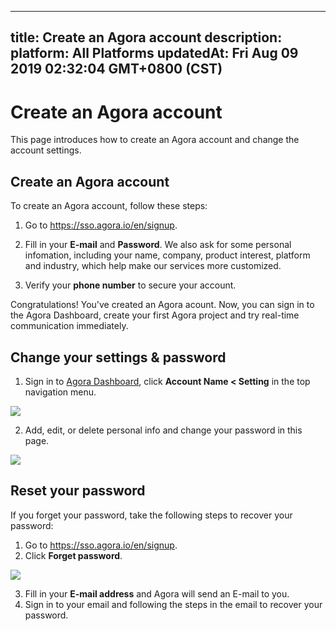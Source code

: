
---
title: Create an Agora account
description: 
platform: All Platforms
updatedAt: Fri Aug 09 2019 02:32:04 GMT+0800 (CST)
---
# Create an Agora account
This page introduces how to create an Agora account and change the account settings.

## Create an Agora account
To create an Agora account, follow these steps:

1. Go to https://sso.agora.io/en/signup.

2. Fill in your **E-mail** and **Password**. We also ask for some personal infomation, including your name, company, product interest, platform and industry, which help make our services more customized.

4. Verify your **phone number** to secure your account.

Congratulations! You've created an Agora acount. Now, you can sign in to the Agora Dashboard, create your first Agora project and try real-time communication immediately.

## Change your settings & password

1. Sign in to [Agora Dashboard](https://dashboard.agora.io), click  **Account Name < Setting** in the top navigation menu.

![](https://web-cdn.agora.io/docs-files/1565244190495)

2. Add, edit, or delete personal info and change your password in this page. 

![](https://web-cdn.agora.io/docs-files/1565244202054)


## Reset your password

If you forget your password, take the following steps to recover your password:

1. Go to https://sso.agora.io/en/signup.
2. Click **Forget password**.

![](https://web-cdn.agora.io/docs-files/1565244215288)

3. Fill in your **E-mail address** and Agora will send an E-mail to you.
4. Sign in to your email and following the steps in the email to recover your password.
